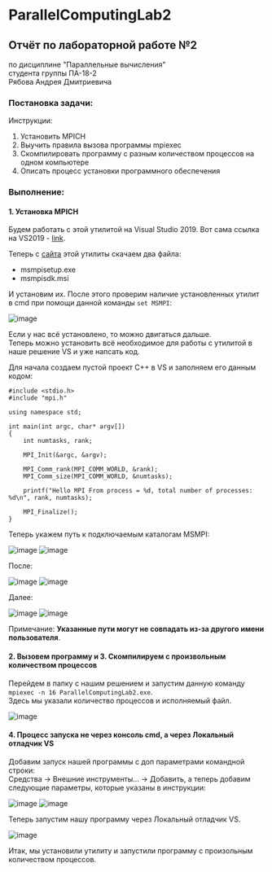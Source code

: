 # ParallelComputingLab2
 
## Отчёт по лабораторной работе №2   

по дисциплине "Параллельные вычисления"   
студента группы ПА-18-2   
Рябова Андрея Дмитриевича   

### Постановка задачи:   

Инструкции:
1. Установить MPICH
2. Выучить правила вызова программы mpiexec
3. Скомпилировать программу с разным количеством процессов на одном компьютере
4. Описать процесс установки программного обеспечения

### Выполнение:   

#### 1. Установка MPICH

Будем работать с этой утилитой на Visual Studio 2019. Вот сама ссылка на VS2019 - [link](https://visualstudio.microsoft.com/ru/downloads/?rr=%20https%3A%2F%2Fdocs.microsoft.com%2Fruru%2Fvisualstudio%2Fide%2F%20whats-new-visual-studio-2019%3Fview%3Dvs-2019).

Теперь с [сайта](https://www.microsoft.com/en-us/download/details.aspx?id=100593) этой утилиты скачаем два файла:
* msmpisetup.exe
* msmpisdk.msi

И установим их. После этого проверим наличие установленных утилит в cmd при помощи данной команды `set MSMPI`:

![image](https://user-images.githubusercontent.com/43186510/109494146-2aff7580-7a96-11eb-8724-c8991ba0077e.png)

Если у нас всё установлено, то можно двигаться дальше.   
Теперь можно установить всё необходимое для работы с утилитой в наше решение VS и уже напсать код.

Для начала создаем пустой проект С++ в VS и заполняем его данным кодом:
```
#include <stdio.h>
#include "mpi.h"

using namespace std;

int main(int argc, char* argv[])
{
    int numtasks, rank;

    MPI_Init(&argc, &argv);

    MPI_Comm_rank(MPI_COMM_WORLD, &rank);
    MPI_Comm_size(MPI_COMM_WORLD, &numtasks);

    printf("Hello MPI From process = %d, total number of processes: %d\n", rank, numtasks);

    MPI_Finalize();
}
```

Теперь укажем путь к подключаемым каталогам MSMPI:

![image](https://user-images.githubusercontent.com/43186510/109494885-28e9e680-7a97-11eb-8051-8c5eef474f1e.png)
![image](https://user-images.githubusercontent.com/43186510/109494917-33a47b80-7a97-11eb-8055-9b3bf1fc8332.png)

После:

![image](https://user-images.githubusercontent.com/43186510/109495002-56cf2b00-7a97-11eb-9022-768f2f8d1bc6.png)
![image](https://user-images.githubusercontent.com/43186510/109495016-5d5da280-7a97-11eb-8c74-98cfe14f99de.png)

Далее:

![image](https://user-images.githubusercontent.com/43186510/109495102-78c8ad80-7a97-11eb-8685-fc9a012a8bf9.png)
![image](https://user-images.githubusercontent.com/43186510/109495129-82eaac00-7a97-11eb-915a-547bfecfd157.png)

Примечание: **Указанные пути могут не совпадать из-за другого имени пользователя**.

#### 2. Вызовем программу и 3. Скомпилируем с произвольным количеством процессов

Перейдем в папку с нашим решением и запустим данную команду `mpiexec -n 16 ParallelComputingLab2.exe`.   
Здесь мы указали количество процессов и исполняемый файл.

![image](https://user-images.githubusercontent.com/43186510/109495659-3e134500-7a98-11eb-94f8-d16b7719845c.png)

#### 4. Процесс запуска не через консоль cmd, а через Локальный отладчик VS

Добавим запуск нашей программы с доп параметрами командной строки:   
Средства -> Внешние инструменты... -> Добавить, а теперь добавим следующие параметры, которые указаны в инструкции:

![image](https://user-images.githubusercontent.com/43186510/109496143-ee814900-7a98-11eb-8d3a-f0a9378294e1.png)
![image](https://user-images.githubusercontent.com/43186510/109496172-fa6d0b00-7a98-11eb-9336-369298dc80ab.png)

Теперь запустим нашу программу через Локальный отладчик VS.

![image](https://user-images.githubusercontent.com/43186510/109496314-2be5d680-7a99-11eb-8d28-cfe07d31290f.png)

Итак, мы установили утилиту и запустили программу с произольным количеством процессов.


